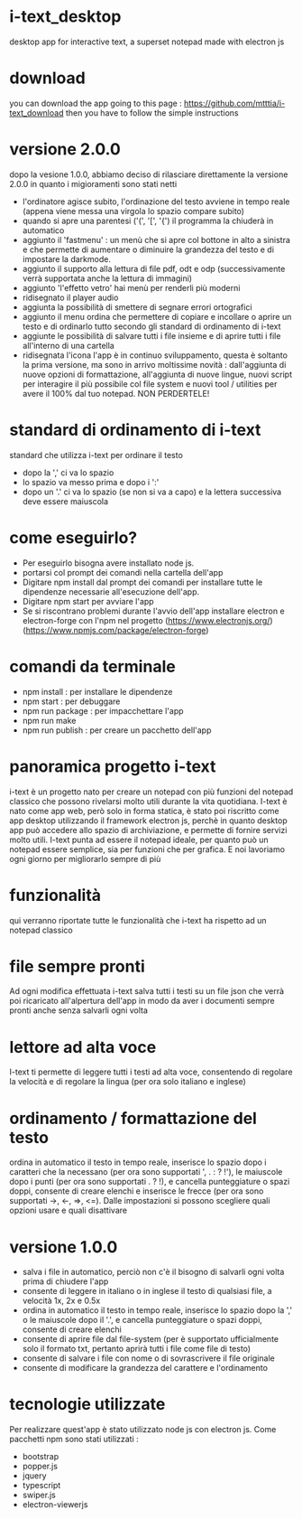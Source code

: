 # i-text_desktop
desktop app for interactive text, a superset notepad made with electron js

# download
you can download the app going to this page : https://github.com/mtttia/i-text_download
then you have to follow the simple instructions

# versione 2.0.0
dopo la vesione 1.0.0, abbiamo deciso di rilasciare direttamente la versione 2.0.0 in quanto i migioramenti sono stati netti
  - l'ordinatore agisce subito, l'ordinazione del testo avviene in tempo reale (appena viene messa una virgola lo spazio compare subito)
  - quando si apre una parentesi ('(', '[', '{') il programma la chiuderà in automatico
  - aggiunto il 'fastmenu' : un menù che si apre col bottone in alto a sinistra e che permette di aumentare o diminuire la grandezza del testo e di impostare la darkmode.
  - aggiunto il supporto alla lettura di file pdf, odt e odp (successivamente verrà supportata anche la lettura di immagini)
  - aggiunto 'l'effetto vetro' hai menù per renderli più moderni
  - ridisegnato il player audio
  - aggiunta la possibilità di smettere di segnare errori ortografici
  - aggiunto il menu ordina che permettere di copiare e incollare o aprire un testo e di ordinarlo tutto secondo gli standard di ordinamento di i-text
  - aggiunte le possibilità di salvare tutti i file insieme e di aprire tutti i file all'interno di una cartella
  - ridisegnata l'icona
l'app è in continuo sviluppamento, questa è soltanto la prima versione, ma sono in arrivo moltissime novità : dall'aggiunta di nuove opzioni di formattazione, all'aggiunta di nuove lingue, nuovi script per interagire il più possibile col file system e nuovi tool / utilities per avere il 100% dal tuo notepad. NON PERDERTELE!

# standard di ordinamento di i-text
standard che utilizza i-text per ordinare il testo
  - dopo la ',' ci va lo spazio
  - lo spazio va messo prima e dopo i ':'
  - dopo un '.' ci va lo spazio (se non si va a capo) e la lettera successiva deve essere maiuscola

# come eseguirlo?
  - Per eseguirlo bisogna avere installato node js.
  - portarsi col prompt dei comandi nella cartella dell'app
  - Digitare npm install dal prompt dei comandi per installare tutte le dipendenze necessarie all'esecuzione dell'app.
  - Digitare npm start per avviare l'app
  - Se si riscontrano problemi durante l'avvio dell'app installare electron e electron-forge con l'npm nel progetto (https://www.electronjs.org/) (https://www.npmjs.com/package/electron-forge)

# comandi da terminale
  - npm install : per installare le dipendenze
  - npm start : per debuggare
  - npm run package : per impacchettare l'app
  - npm run make
  - npm run publish : per creare un pacchetto dell'app

# panoramica progetto i-text
i-text è un progetto nato per creare un notepad con più funzioni del notepad classico che possono rivelarsi molto utili durante la vita quotidiana.
I-text è nato come app web, però solo in forma statica, è stato poi riscritto come app desktop utilizzando il framework electron js, perchè in quanto desktop app può accedere allo spazio di archiviazione, e permette di fornire servizi molto utili.
I-text punta ad essere il notepad ideale, per quanto può un notepad essere semplice, sia per funzioni che per grafica.
E noi lavoriamo ogni giorno per migliorarlo sempre di più

# funzionalità
qui verranno riportate tutte le funzionalità che i-text ha rispetto ad un notepad classico

# file sempre pronti
Ad ogni modifica effettuata i-text salva tutti i testi su un file json che verrà poi ricaricato all'alpertura dell'app in modo da aver i documenti sempre pronti anche senza salvarli ogni volta

# lettore ad alta voce
I-text ti permette di leggere tutti i testi ad alta voce, consentendo di regolare la velocità e di regolare la lingua (per ora solo italiano e inglese)

# ordinamento / formattazione del testo
ordina in automatico il testo in tempo reale, inserisce lo spazio dopo i caratteri che la necessano (per ora sono supportati ', . : ? !'), le maiuscole dopo i punti (per ora sono supportati . ? !), e cancella punteggiature o spazi doppi, consente di creare elenchi e inserisce le frecce (per ora sono supportati ->, <-, =>, <=).
Dalle impostazioni si possono scegliere quali opzioni usare e quali disattivare

# versione 1.0.0
  - salva i file in automatico, perciò non c'è il bisogno di salvarli ogni volta prima di chiudere l'app
  - consente di leggere in italiano o in inglese il testo di qualsiasi file, a velocità 1x, 2x e 0.5x
  - ordina in automatico il testo in tempo reale, inserisce lo spazio dopo la ',' o le maiuscole dopo il '.', e cancella punteggiature o spazi doppi, consente di creare elenchi
  - consente di aprire file dal file-system (per è supportato ufficialmente solo il formato txt, pertanto aprirà tutti i file come file di testo)
  - consente di salvare i file con nome o di sovrascrivere il file originale
  - consente di modificare la grandezza del carattere e l'ordinamento

# tecnologie utilizzate
Per realizzare quest'app è stato utilizzato node js con electron js.
Come pacchetti npm sono stati utilizzati :
  - bootstrap
  - popper.js
  - jquery
  - typescript
  - swiper.js
  - electron-viewerjs
